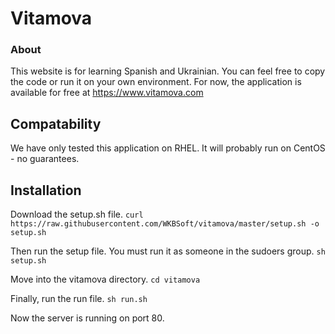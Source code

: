 # Vitamova

### About

This website is for learning Spanish and Ukrainian. You can feel free to copy the code or run it on your own environment. For now, the application is available for free at https://www.vitamova.com 

## Compatability

We have only tested this application on RHEL. It will probably run on CentOS - no guarantees.

## Installation

Download the setup.sh file.
`curl https://raw.githubusercontent.com/WKBSoft/vitamova/master/setup.sh -o setup.sh`

Then run the setup file. You must run it as someone in the sudoers group.
`sh setup.sh`

Move into the vitamova directory.
`cd vitamova`

Finally, run the run file.
`sh run.sh`

Now the server is running on port 80. 